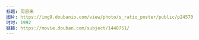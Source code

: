 ```yaml
---
标题: 周恩来
图片: https://img9.doubanio.com/view/photo/s_ratio_poster/public/p2457045114.jpg
时时: 1992
链接: https://movie.douban.com/subject/1448751/
---
```

